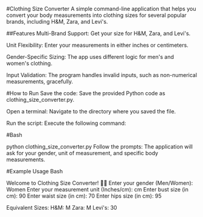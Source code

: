 #Clothing Size Converter
A simple command-line application that helps you convert your body measurements into clothing sizes for several popular brands, including H&M, Zara, and Levi's.

##Features
Multi-Brand Support: Get your size for H&M, Zara, and Levi's.

Unit Flexibility: Enter your measurements in either inches or centimeters.

Gender-Specific Sizing: The app uses different logic for men's and women's clothing.

Input Validation: The program handles invalid inputs, such as non-numerical measurements, gracefully.

#How to Run
Save the code: Save the provided Python code as clothing_size_converter.py.

Open a terminal: Navigate to the directory where you saved the file.

Run the script: Execute the following command:

#Bash

python clothing_size_converter.py
Follow the prompts: The application will ask for your gender, unit of measurement, and specific body measurements.

#Example Usage
Bash

Welcome to Clothing Size Converter! 👕👖
Enter your gender (Men/Women): Women
Enter your measurement unit (Inches/cm): cm
Enter bust size (in cm): 90
Enter waist size (in cm): 70
Enter hips size (in cm): 95

Equivalent Sizes:
H&M: M
Zara: M
Levi's: 30
